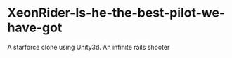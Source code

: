 # XeonRider-Is-he-the-best-pilot-we-have-got
 A starforce clone using Unity3d. An infinite rails shooter
